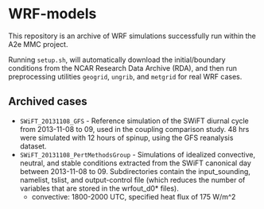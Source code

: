 # WRF-models
This repository is an archive of WRF simulations successfully run within the A2e
MMC project.

Running `setup.sh`, will automatically download the initial/boundary conditions
from the NCAR Research Data Archive (RDA), and then run preprocessing utilities
`geogrid`, `ungrib`, and `metgrid` for real WRF cases.


## Archived cases
- `SWiFT_20131108_GFS` - Reference simulation of the SWiFT diurnal cycle from
  2013-11-08 to 09, used in the coupling comparison study. 48 hrs were simulated
  with 12 hours of spinup, using the GFS reanalysis dataset.
- `SWiFT_20131108_PertMethodsGroup` - Simulations of idealized convective,
  neutral, and stable conditions extracted from the SWiFT canonical day between
  2013-11-08 to 09. Subdirectories contain the input_sounding, namelist, tslist,
  and output-control file (which reduces the number of variables that are stored
  in the wrfout_d0* files).
  - convective: 1800-2000 UTC, specified heat flux of 175 W/m^2
